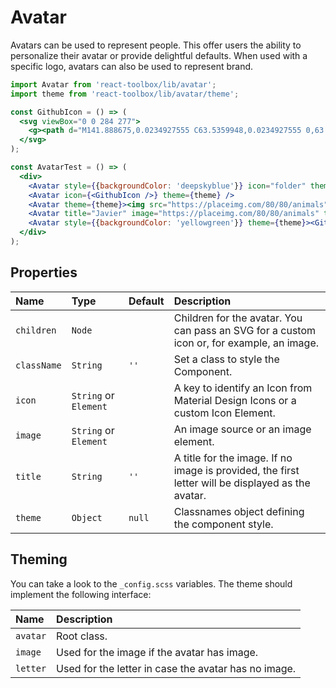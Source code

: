 # Avatar

Avatars can be used to represent people. This offer users the ability to personalize their avatar or provide delightful defaults. When used with a specific logo, avatars can also be used to represent brand.

<!-- example -->
```jsx
import Avatar from 'react-toolbox/lib/avatar';
import theme from 'react-toolbox/lib/avatar/theme';

const GithubIcon = () => (
  <svg viewBox="0 0 284 277">
    <g><path d="M141.888675,0.0234927555 C63.5359948,0.0234927555 0,63.5477395 0,141.912168 C0,204.6023 40.6554239,257.788232 97.0321356,276.549924 C104.12328,277.86336 106.726656,273.471926 106.726656,269.724287 C106.726656,266.340838 106.595077,255.16371 106.533987,243.307542 C67.0604204,251.890693 58.7310279,226.56652 58.7310279,226.56652 C52.2766299,210.166193 42.9768456,205.805304 42.9768456,205.805304 C30.1032937,196.998939 43.9472374,197.17986 43.9472374,197.17986 C58.1953153,198.180797 65.6976425,211.801527 65.6976425,211.801527 C78.35268,233.493192 98.8906827,227.222064 106.987463,223.596605 C108.260955,214.426049 111.938106,208.166669 115.995895,204.623447 C84.4804813,201.035582 51.3508808,188.869264 51.3508808,134.501475 C51.3508808,119.01045 56.8936274,106.353063 65.9701981,96.4165325 C64.4969882,92.842765 59.6403297,78.411417 67.3447241,58.8673023 C67.3447241,58.8673023 79.2596322,55.0538738 106.374213,73.4114319 C117.692318,70.2676443 129.83044,68.6910512 141.888675,68.63701 C153.94691,68.6910512 166.09443,70.2676443 177.433682,73.4114319 C204.515368,55.0538738 216.413829,58.8673023 216.413829,58.8673023 C224.13702,78.411417 219.278012,92.842765 217.804802,96.4165325 C226.902519,106.353063 232.407672,119.01045 232.407672,134.501475 C232.407672,188.998493 199.214632,200.997988 167.619331,204.510665 C172.708602,208.913848 177.243363,217.54869 177.243363,230.786433 C177.243363,249.771339 177.078889,265.050898 177.078889,269.724287 C177.078889,273.500121 179.632923,277.92445 186.825101,276.531127 C243.171268,257.748288 283.775,204.581154 283.775,141.912168 C283.775,63.5477395 220.248404,0.0234927555 141.888675,0.0234927555" /></g>
  </svg>
);

const AvatarTest = () => (
  <div>
    <Avatar style={{backgroundColor: 'deepskyblue'}} icon="folder" theme={theme} />
    <Avatar icon={<GithubIcon />} theme={theme} />
    <Avatar theme={theme}><img src="https://placeimg.com/80/80/animals"/></Avatar>
    <Avatar title="Javier" image="https://placeimg.com/80/80/animals" theme={theme} />
    <Avatar style={{backgroundColor: 'yellowgreen'}} theme={theme}><GithubIcon /></Avatar>
  </div>
);
```

## Properties

| Name          | Type                    | Default     | Description|
|:-----|:-----|:-----|:-----|
| `children`    | `Node`                  |             | Children for the avatar. You can pass an SVG for a custom icon or, for example, an image.|
| `className`   | `String`                | `''`        | Set a class to style the Component.|
| `icon`        | `String` or `Element`   |             | A key to identify an Icon from Material Design Icons or a custom Icon Element.|
| `image`       | `String` or `Element`   |             | An image source or an image element. |
| `title`       | `String`                | `''`        | A title for the image. If no image is provided, the first letter will be displayed as the avatar. |
| `theme`       | `Object`  | `null`   | Classnames object defining the component style.|

## Theming

You can take a look to the `_config.scss` variables. The theme should implement the following interface:

| Name     | Description|
|:---------|:-----------|
| `avatar` | Root class.|
| `image`  | Used for the image if the avatar has image.|
| `letter` | Used for the letter in case the avatar has no image.|
